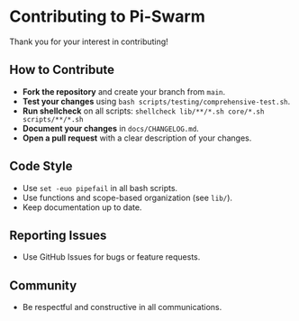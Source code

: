 # Contributing to Pi-Swarm

Thank you for your interest in contributing!

## How to Contribute

- **Fork the repository** and create your branch from `main`.
- **Test your changes** using `bash scripts/testing/comprehensive-test.sh`.
- **Run shellcheck** on all scripts: `shellcheck lib/**/*.sh core/*.sh scripts/**/*.sh`
- **Document your changes** in `docs/CHANGELOG.md`.
- **Open a pull request** with a clear description of your changes.

## Code Style
- Use `set -euo pipefail` in all bash scripts.
- Use functions and scope-based organization (see `lib/`).
- Keep documentation up to date.

## Reporting Issues
- Use GitHub Issues for bugs or feature requests.

## Community
- Be respectful and constructive in all communications.
